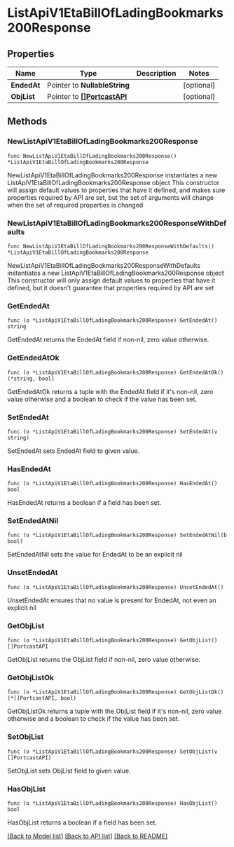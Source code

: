 # ListApiV1EtaBillOfLadingBookmarks200Response

## Properties

Name | Type | Description | Notes
------------ | ------------- | ------------- | -------------
**EndedAt** | Pointer to **NullableString** |  | [optional] 
**ObjList** | Pointer to [**[]PortcastAPI**](PortcastAPI.md) |  | [optional] 

## Methods

### NewListApiV1EtaBillOfLadingBookmarks200Response

`func NewListApiV1EtaBillOfLadingBookmarks200Response() *ListApiV1EtaBillOfLadingBookmarks200Response`

NewListApiV1EtaBillOfLadingBookmarks200Response instantiates a new ListApiV1EtaBillOfLadingBookmarks200Response object
This constructor will assign default values to properties that have it defined,
and makes sure properties required by API are set, but the set of arguments
will change when the set of required properties is changed

### NewListApiV1EtaBillOfLadingBookmarks200ResponseWithDefaults

`func NewListApiV1EtaBillOfLadingBookmarks200ResponseWithDefaults() *ListApiV1EtaBillOfLadingBookmarks200Response`

NewListApiV1EtaBillOfLadingBookmarks200ResponseWithDefaults instantiates a new ListApiV1EtaBillOfLadingBookmarks200Response object
This constructor will only assign default values to properties that have it defined,
but it doesn't guarantee that properties required by API are set

### GetEndedAt

`func (o *ListApiV1EtaBillOfLadingBookmarks200Response) GetEndedAt() string`

GetEndedAt returns the EndedAt field if non-nil, zero value otherwise.

### GetEndedAtOk

`func (o *ListApiV1EtaBillOfLadingBookmarks200Response) GetEndedAtOk() (*string, bool)`

GetEndedAtOk returns a tuple with the EndedAt field if it's non-nil, zero value otherwise
and a boolean to check if the value has been set.

### SetEndedAt

`func (o *ListApiV1EtaBillOfLadingBookmarks200Response) SetEndedAt(v string)`

SetEndedAt sets EndedAt field to given value.

### HasEndedAt

`func (o *ListApiV1EtaBillOfLadingBookmarks200Response) HasEndedAt() bool`

HasEndedAt returns a boolean if a field has been set.

### SetEndedAtNil

`func (o *ListApiV1EtaBillOfLadingBookmarks200Response) SetEndedAtNil(b bool)`

 SetEndedAtNil sets the value for EndedAt to be an explicit nil

### UnsetEndedAt
`func (o *ListApiV1EtaBillOfLadingBookmarks200Response) UnsetEndedAt()`

UnsetEndedAt ensures that no value is present for EndedAt, not even an explicit nil
### GetObjList

`func (o *ListApiV1EtaBillOfLadingBookmarks200Response) GetObjList() []PortcastAPI`

GetObjList returns the ObjList field if non-nil, zero value otherwise.

### GetObjListOk

`func (o *ListApiV1EtaBillOfLadingBookmarks200Response) GetObjListOk() (*[]PortcastAPI, bool)`

GetObjListOk returns a tuple with the ObjList field if it's non-nil, zero value otherwise
and a boolean to check if the value has been set.

### SetObjList

`func (o *ListApiV1EtaBillOfLadingBookmarks200Response) SetObjList(v []PortcastAPI)`

SetObjList sets ObjList field to given value.

### HasObjList

`func (o *ListApiV1EtaBillOfLadingBookmarks200Response) HasObjList() bool`

HasObjList returns a boolean if a field has been set.


[[Back to Model list]](../README.md#documentation-for-models) [[Back to API list]](../README.md#documentation-for-api-endpoints) [[Back to README]](../README.md)


